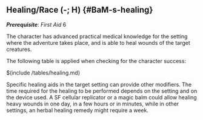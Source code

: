 ## Healing/Race (-; H) {#BaM-s-healing}

__*Prerequisite*__: *First Aid* 6

The character has advanced practical medical knowledge for the setting
where the adventure takes place, and is able to heal wounds of the target
creatures. 

The following table is applied when checking for the character success:

$(include /tables/healing.md)

Specific healing aids in the target setting can provide other modifiers.
The time required for the healing to be performed depends on the setting
and on the device used. A SF cellular replicator or a magic balm could
allow healing heavy wounds in one day, in a few hours or in minutes,
while in other settings, an herbal healing remedy might require a week.
